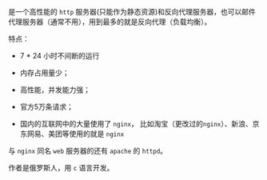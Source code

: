 是一个高性能的 `http` 服务器(只能作为静态资源)和反向代理服务器，也可以邮件代理服务器（通常不用），用到最多的就是反向代理（负载均衡）。

特点：

* 7 * 24 小时不间断的运行

* 内存占用量少；
* 高性能，并发能力强；
* 官方5万条请求；
* 国内的互联网中的大量使用了 `nginx`， 比如淘宝（更改过的`nginx`）、新浪、京东网易、美团等使用的就是 `nginx`

与 `nginx` 同名 `web` 服务器的还有 `apache` 的 `httpd`。

作者是俄罗斯人，用 `c` 语言开发。